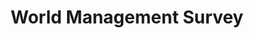 ---
layout: default
citation: Bloom, Nicholas; Lemos, Renata; Sadun, Raffaella; Scur, Daniela; Van Reenen,
  John, 2021, "World Management Survey - Manufacturing", https://doi.org/10.7910/DVN/OY6CBK,
  Harvard Dataverse, V1, UNF:6:k5xYE9W6U534XDiWu3RjrA== [fileUNF]
contributors: Nick Bloom, Renata Lemos, Raffaella Sadun, Daniela Scur, John Van Reenen
cost: none
description: 'The World Management Survey is the first cross-country, cross-industry
  dataset built to measure the quality of management practices in establishments.
  The WMS is an interview-based evaluation tool that defines 18 key management practices,
  and scores them from 1 (“worst practice”) to 5 (“best practice”). The evaluation
  focuses on three key areas: First, monitoring: How well do organizations monitor
  what goes on inside the firm, and then use this information for continuous improvement?
  Second, targets: Do organizations set the right targets, track the right outcomes,
  and take appropriate action if the two are inconsistent? Third, incentives/people
  management: Are organizations promoting and rewarding employees based on performance,
  prioritizing careful hiring, and trying to keep their best employees? For more information
  about the dataset and to request access to the identified version of the dataset
  and for further variables, please visit the website https://worldmanagementsurvey.org/'
documentation: https://worldmanagementsurvey.org/
last_edit: Thu, 27 Jul 2023 08:58:28 GMT
location: https://dataverse.harvard.edu/dataset.xhtml?persistentId=doi:10.7910/DVN/OY6CBK
maintained_by: thomaz@worldmanagementsurvey.org
open_access: 'TRUE'
shortname: world_management
tags:
- management
terms_of_use: CC0 1.0
timeframe: 2002-2023
title: World Management Survey
uuid: baed5247-a1ce-487c-95ef-5c5f8fc7fe22
---